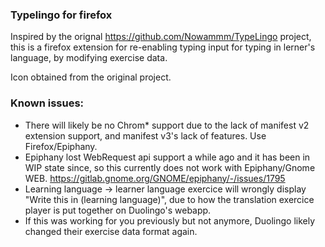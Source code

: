 ### Typelingo for firefox

Inspired by the orignal https://github.com/Nowammm/TypeLingo project, this is a firefox extension for re-enabling typing input for typing in lerner's language, by modifying exercise data.

Icon obtained from the original project.

### Known issues:

- There will likely be no Chrom* support due to the lack of manifest v2 extension support, and manifest v3's lack of features. Use Firefox/Epiphany.
- Epiphany lost WebRequest api support a while ago and it has been in WIP state since, so this currently does not work with Epiphany/Gnome WEB. https://gitlab.gnome.org/GNOME/epiphany/-/issues/1795
- Learning language -> learner language exercice will wrongly display "Write this in (learning language)", due to how the translation exercice player is put together on Duolingo's webapp.
- If this was working for you previously but not anymore, Duolingo likely changed their exercise data format again.
